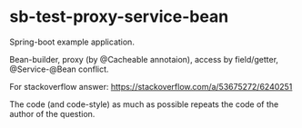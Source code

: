 # sb-test-proxy-service-bean

Spring-boot example application.

Bean-builder, proxy (by @Cacheable annotaion), access by field/getter, @Service-@Bean conflict.

For stackoverflow answer: https://stackoverflow.com/a/53675272/6240251

The code (and code-style) as much as possible repeats the code of the author of the question.
